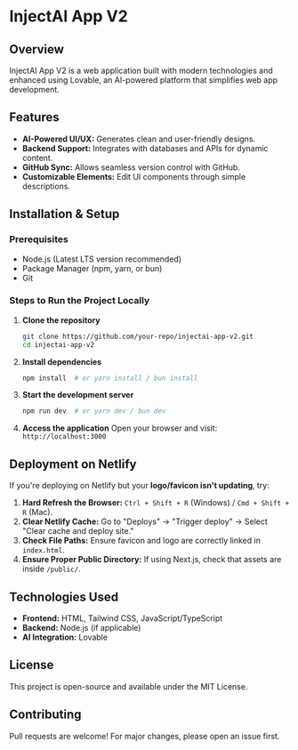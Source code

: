 # InjectAI App V2

## Overview
InjectAI App V2 is a web application built with modern technologies and enhanced using Lovable, an AI-powered platform that simplifies web app development.

## Features
- **AI-Powered UI/UX:** Generates clean and user-friendly designs.
- **Backend Support:** Integrates with databases and APIs for dynamic content.
- **GitHub Sync:** Allows seamless version control with GitHub.
- **Customizable Elements:** Edit UI components through simple descriptions.

## Installation & Setup

### Prerequisites
- Node.js (Latest LTS version recommended)
- Package Manager (npm, yarn, or bun)
- Git

### Steps to Run the Project Locally

1. **Clone the repository**
   ```sh
   git clone https://github.com/your-repo/injectai-app-v2.git
   cd injectai-app-v2
   ```

2. **Install dependencies**
   ```sh
   npm install  # or yarn install / bun install
   ```

3. **Start the development server**
   ```sh
   npm run dev  # or yarn dev / bun dev
   ```

4. **Access the application**
   Open your browser and visit: `http://localhost:3000`

## Deployment on Netlify

If you're deploying on Netlify but your **logo/favicon isn't updating**, try:

1. **Hard Refresh the Browser:** `Ctrl + Shift + R` (Windows) / `Cmd + Shift + R` (Mac).
2. **Clear Netlify Cache:** Go to "Deploys" → "Trigger deploy" → Select "Clear cache and deploy site."
3. **Check File Paths:** Ensure favicon and logo are correctly linked in `index.html`.
4. **Ensure Proper Public Directory:** If using Next.js, check that assets are inside `/public/`.

## Technologies Used
- **Frontend:** HTML, Tailwind CSS, JavaScript/TypeScript
- **Backend:** Node.js (if applicable)
- **AI Integration:** Lovable

## License
This project is open-source and available under the MIT License.

## Contributing
Pull requests are welcome! For major changes, please open an issue first.
